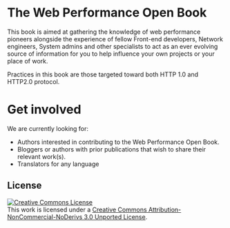The Web Performance Open Book
=========================

This book is aimed at gathering the knowledge of web performance pioneers alongside the experience of fellow Front-end developers, Network engineers, System admins and other specialists to act as an ever evolving source of information for you to help influence your own projects or your place of work.

Practices in this book are those targeted toward both HTTP 1.0 and HTTP2.0 protocol.

# Get involved

We are currently looking for:

- Authors interested in contributing to the Web Performance Open Book.
- Bloggers or authors with prior publications that wish to share their relevant work(s).
- Translators for any language

## License

<a rel="license" href="http://creativecommons.org/licenses/by-nc-nd/3.0/"><img alt="Creative Commons License" style="border-width:0" src="https://i.creativecommons.org/l/by-nc-nd/3.0/88x31.png" /></a><br />This work is licensed under a <a rel="license" href="http://creativecommons.org/licenses/by-nc-nd/3.0/">Creative Commons Attribution-NonCommercial-NoDerivs 3.0 Unported License</a>.
